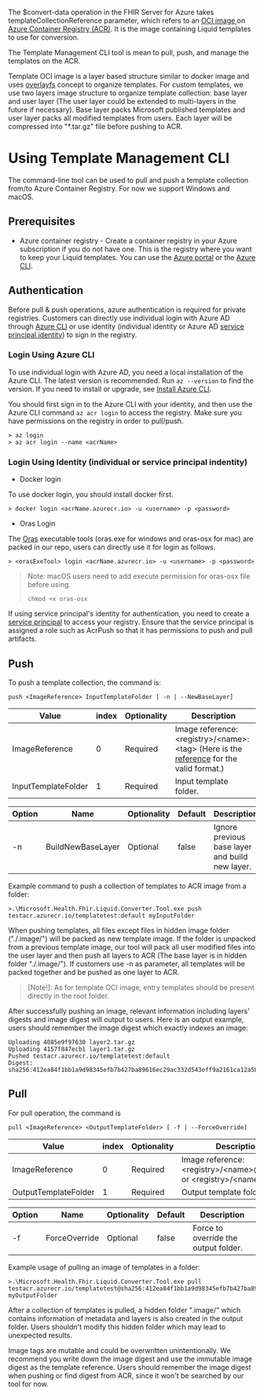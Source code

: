 The $convert-data operation in the FHIR Server for Azure takes templateCollectionReference parameter, which refers to an [OCI image ](https://github.com/opencontainers/image-spec) on [Azure Container Registry (ACR)](https://azure.microsoft.com/en-us/services/container-registry/). It is the image containing Liquid templates to use for conversion.

The Template Management CLI tool is mean to pull, push, and manage the templates on the ACR.

Template OCI image is a layer based structure similar to docker image and uses [overlayfs](https://www.kernel.org/doc/html/latest/filesystems/overlayfs.html?highlight=overlayfs) concept to organize templates. For custom templates, we use two layers image structure to organize template collection: base layer and user layer (The user layer could be extended to multi-layers in the future if necessary). Base layer packs Microsoft published templates and user layer packs all modified templates from users. Each layer will be compressed into "*.tar.gz" file before pushing to ACR.
# Using Template Management CLI

The command-line tool can be used to pull and push a template collection from/to Azure Container Registry. For now we support Windows and macOS.

## Prerequisites
* Azure container registry - Create a container registry in your Azure subscription if you do not have one. This is the registry where you want to keep your Liquid templates. You can use the [Azure portal](https://docs.microsoft.com/en-us/azure/container-registry/container-registry-get-started-portal) or the [Azure CLI](https://docs.microsoft.com/en-us/azure/container-registry/container-registry-get-started-azure-cli).


## Authentication

Before pull & push operations, azure authentication is required for private registries. Customers can directly use individual login with Azure AD through [Azure CLI](https://docs.microsoft.com/en-us/cli/azure/authenticate-azure-cli) or use identity (individual identity or Azure AD [service principal identity](https://docs.microsoft.com/en-us/azure/container-registry/container-registry-auth-service-principal)) to sign in the registry. 

### Login Using Azure CLI

To use individual login with Azure AD, you need a local installation of the Azure CLI. The latest version is recommended. Run `az --version` to find the version. If you need to install or upgrade, see [Install Azure CLI](https://docs.microsoft.com/en-us/cli/azure/install-azure-cli).

You should first sign in to the Azure CLI with your identity, and then use the Azure CLI command `az acr login` to access the registry. Make sure you have permissions on the registry in order to pull/push.
```
> az login
> az acr login --name <acrName>
```

### Login Using Identity (individual or service principal indentity)


* Docker login

To use docker login, you should install docker first.
```
> docker login <acrName.azurecr.io> -u <username> -p <password>
```
* Oras Login

The [Oras](https://github.com/deislabs/oras) executable tools (oras.exe for windows and oras-osx for mac) are packed in our repo, users can directly use it for login as follows.

```
> <orasExeTool> login <acrName.azurecr.io> -u <username> -p <password>
```
>Note: macOS users need to add execute permission for oras-osx file before using. 
>```
>chmod +x oras-osx
>```

If using service principal's identity for authentication, you need to create a [service principal](https://docs.microsoft.com/en-us/azure/container-registry/container-registry-auth-service-principal) to access your registry. Ensure that the service principal is assigned a role such as AcrPush so that it has permissions to push and pull artifacts.
## Push
To push a template collection, the command is:

```
push <ImageReference> InputTemplateFolder [ -n | --NewBaseLayer]
```
| Value | index |Optionality |  Description |
| ----- | ----- | ----- |----- |
| ImageReference |0| Required |  Image reference: \<registry>\/\<name>:\<tag>  (Here is the [reference](https://docs.docker.com/engine/reference/commandline/tag/#extended-description) for the valid format.)|
|InputTemplateFolder | 1 |Required |Input template folder. |

| Option | Name | Optionality | Default | Description |
| ----- | ----- | ----- |----- |----- |
| -n | BuildNewBaseLayer | Optional | false | Ignore previous base layer and build new layer. |

Example command to push a collection of templates to ACR image from a folder:

```
>.\Microsoft.Health.Fhir.Liquid.Converter.Tool.exe push testacr.azurecr.io/templatetest:default myInputFolder
```
When pushing templates, all files except files in hidden image folder ("./.image/") will be packed as new template image. If the folder is unpacked from a previous template image, our tool will pack all user modified files into the user layer and then push all layers to ACR (The base layer is in hidden folder "./.image/"). If customers use -n as parameter, all templates will be packed together and be pushed as one layer to ACR.

>[Note!]: As for template OCI image, entry templates should be present directly in the root folder.

After successfully pushing an image, relevant information including layers' digests and image digest will output to users. Here is an output example, users should remember the image digest which exactly indexes an image:

```
Uploading 4085e9f97630 layer2.tar.gz
Uploading 4157f847ecb1 layer1.tar.gz
Pushed testacr.azurecr.io/templatetest:default
Digest: sha256:412ea84f1bb1a9d98345efb7b427ba89616ec29ac332d543eff9a2161ca12a58
```

## Pull 
For pull operation, the command is 

```
pull <ImageReference> <OutputTemplateFolder> [ -f | --ForceOverride]
```

| Value | index |Optionality |  Description |
| ----- | ----- | ----- |----- |
| ImageReference |0| Required |  Image reference: \<registry>\/\<name>@\<digest> or  \<registry>\/\<name>\:\<tag> |
|OutputTemplateFolder | 1 |Required | Output template folder. |

| Option | Name | Optionality | Default | Description |
| ----- | ----- | ----- |----- |----- |
| -f | ForceOverride | Optional | false | Force to override the output folder. |

Example usage of pulling an image of templates in a folder:

```
>.\Microsoft.Health.Fhir.Liquid.Converter.Tool.exe pull testacr.azurecr.io/templatetest@sha256:412ea84f1bb1a9d98345efb7b427ba89616ec29ac332d543eff9a2161ca12a58 myOutputFolder
```

After a collection of templates is pulled, a hidden folder ".image/" which contains information of metadata and layers is also created in the output folder. Users shouldn't modify this hidden folder which may lead to unexpected results.

Image tags are mutable and could be overwritten unintentionally. We recommend you write down the image digest and use the immutable image digest as the template reference. Users should remember the image digest when pushing or find digest from ACR, since it won't be searched by our tool for now.   

